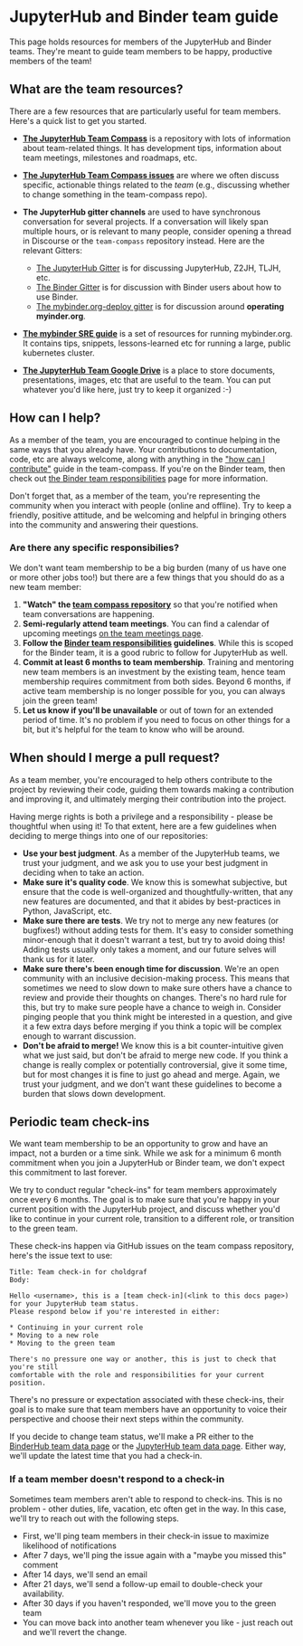 # JupyterHub and Binder team guide

This page holds resources for members of the JupyterHub and Binder teams.
They're meant to guide team members to be happy, productive members of the
team!

## What are the team resources?

There are a few resources that are particularly useful for team members. Here's
a quick list to get you started.

* [**The JupyterHub Team Compass**](https://jupyterhub-team-compass.readthedocs.io/en/latest/contributing.html)
  is a repository with lots of information about team-related things. It has
  development tips, information about team meetings, milestones and roadmaps,
  etc.
* [**The JupyterHub Team Compass issues**](https://github.com/jupyterhub/team-compass/issues)
  are where we often discuss specific, actionable things related to the *team*
  (e.g., discussing whether to change something in the team-compass repo).
* **The JupyterHub gitter channels** are used to have synchronous conversation
  for several projects. If a conversation will likely span multiple hours,
  or is relevant to many people, consider opening a thread in Discourse or
  the `team-compass` repository instead. Here are the relevant Gitters:

    * [The JupyterHub Gitter](https://gitter.im/jupyterhub/jupyterhub) is for
      discussing JupyterHub, Z2JH, TLJH, etc.
    * [The Binder Gitter](https://gitter.im/jupyterhub/binder) is for
      discussion with Binder users about how to use Binder.
    * [The mybinder.org-deploy gitter](https://gitter.im/jupyterhub/mybinder.org-deploy)
      is for discussion around **operating myinder.org**.

* [**The mybinder SRE guide**](https://mybinder-sre.readthedocs.io/en/latest/)
  is a set of resources for running mybinder.org. It contains tips, snippets,
  lessons-learned etc for running a large, public kubernetes cluster.
* [**The JupyterHub Team Google Drive**](https://drive.google.com/drive/u/1/folders/0B8VZ4vaOYWZ3X29KTzZSemlNSG8)
  is a place to store documents, presentations, images, etc that are useful to
  the team. You can put whatever you'd like here, just try to keep it organized :-)

## How can I help?

As a member of the team, you are encouraged to continue
helping in the same ways that you already have. Your contributions to
documentation, code, etc are always welcome, along with anything in the
["how can I contribute"](https://jupyterhub-team-compass.readthedocs.io/en/latest/contributing.html)
guide in the team-compass. If you're on the Binder team, then check out
[the Binder team responsibilities](https://jupyterhub-team-compass.readthedocs.io/en/latest/binder/governance.html#team-responsibilities)
page for more information.

Don't forget that, as a member of the team, you're representing the community
when you interact with people (online and offline). Try to keep a friendly, positive
attitude, and be welcoming and helpful in bringing others into the community
and answering their questions.

### Are there any specific responsibilies?

We don't want team membership to
be a big burden (many of us have one or more other jobs too!) but there are
a few things that you should do as a new team member:

1. **"Watch" the [team compass repository](https://github.com/jupyterhub/team-compass)**
   so that you're notified when team conversations are happening.
2. **Semi-regularly attend team meetings**. You can find a calendar of upcoming
   meetings [on the team meetings page](https://jupyterhub-team-compass.readthedocs.io/en/latest/meetings.html).
3. **Follow the [Binder team responsibilities](https://jupyterhub-team-compass.readthedocs.io/en/latest/binder/governance.html#team-responsibilities) guidelines**.
   While this is scoped for the Binder team, it is a good rubric to follow for
   JupyterHub as well.
4. **Commit at least 6 months to team membership**. Training and mentoring new
   team members is an investment by the existing team, hence team
   membership requires commitment from both sides. Beyond 6 months, if active
   team membership is no longer possible for you, you can always
   join the green team!
5. **Let us know if you'll be unavailable** or out of town for an extended period
   of time. It's no problem if you need to focus on other things for a bit, but it's
   helpful for the team to know who will be around.

## When should I merge a pull request?

As a team member, you're encouraged to help others contribute to the project
by reviewing their code, guiding them towards making a contribution and
improving it, and ultimately merging their contribution into the project.

Having merge rights is both a privilege and a responsibility - please be
thoughtful when using it! To that extent, here are a few guidelines when
deciding to merge things into one of our repositories:

* **Use your best judgment**. As a member of the JupyterHub teams, we trust
  your judgment, and we ask you to use your best judgment in deciding when to
  take an action.
* **Make sure it's quality code**. We know this is somewhat subjective, but
  ensure that the code is well-organized and thoughtfully-written, that any
  new features are documented, and that it abides by best-practices in Python,
  JavaScript, etc.
* **Make sure there are tests**. We try not to merge any new features (or
  bugfixes!) without adding tests for them. It's easy to consider something
  minor-enough that it doesn't warrant a test, but try to avoid doing this!
  Adding tests usually only takes a moment, and our future selves will thank
  us for it later.
* **Make sure there's been enough time for discussion**. We're an open
  community with an inclusive decision-making process. This means that
  sometimes we need to slow down to make sure others have a chance to
  review and provide their thoughts on changes. There's no hard rule for
  this, but try to make sure people have a chance to weigh in. Consider
  pinging people that you think might be interested in a question, and
  give it a few extra days before merging if you think a topic will be
  complex enough to warrant discussion.
* **Don't be afraid to merge!** We know this is a bit counter-intuitive
  given what we just said, but don't be afraid to merge new code. If you
  think a change is really complex or potentially controversial, give it
  some time, but for most changes it is fine to just go ahead and merge.
  Again, we trust your judgment, and we don't want these guidelines to become
  a burden that slows down development.

## Periodic team check-ins

We want team membership to be an opportunity to grow and have an impact, not
a burden or a time sink. While we ask for a minimum 6 month commitment when
you join a JupyterHub or Binder team, we don't expect this commitment to
last forever.

We try to conduct regular "check-ins" for team members approximately once every 6 months.
The goal is to make sure that you're happy in your current position with the JupyterHub project,
and discuss whether you'd like to continue in your current role, transition to
a different role, or transition to the green team.

These check-ins happen via GitHub issues on the team compass repository,
here's the issue text to use:

```
Title: Team check-in for choldgraf
Body:

Hello <username>, this is a [team check-in](<link to this docs page>) for your JupyterHub team status.
Please respond below if you're interested in either:

* Continuing in your current role
* Moving to a new role
* Moving to the green team

There's no pressure one way or another, this is just to check that you're still
comfortable with the role and responsibilities for your current position.
```

There's no pressure or expectation associated with these check-ins, their goal
is to make sure that team members have an opportunity to voice their perspective
and choose their next steps within the community.

If you decide to change team status, we'll make a PR either to the
[BinderHub team data page](https://github.com/jupyterhub/team-compass/blob/master/docs/team/contributors-binder.yaml)
or the [JupyterHub team data page](https://github.com/jupyterhub/team-compass/blob/master/docs/team/contributors-jupyterhub.yaml).
Either way, we'll update the latest time that you had a check-in.

### If a team member doesn't respond to a check-in

Sometimes team members aren't able to respond to check-ins. This is no problem -
other duties, life, vacation, etc often get in the way. In this case,
we'll try to reach out with the following steps.

- First, we'll ping team members in their check-in issue to maximize likelihood of notifications
- After 7 days, we'll ping the issue again with a "maybe you missed this" comment
- After 14 days, we'll send an email
- After 21 days, we'll send a follow-up email to double-check your availability.
- After 30 days if you haven't responded, we'll move you to the green team
- You can move back into another team whenever you like - just reach out and we'll revert the change.
